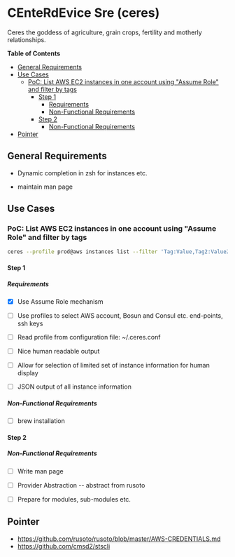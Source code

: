 # CEnteRdEvice Sre (ceres)

Ceres the goddess of agriculture, grain crops, fertility and motherly relationships.

<!-- START doctoc generated TOC please keep comment here to allow auto update -->
<!-- DON'T EDIT THIS SECTION, INSTEAD RE-RUN doctoc TO UPDATE -->
**Table of Contents**

- [General Requirements](#general-requirements)
- [Use Cases](#use-cases)
  - [PoC: List AWS EC2 instances in one account using "Assume Role" and filter by tags](#poc-list-aws-ec2-instances-in-one-account-using-assume-role-and-filter-by-tags)
    - [Step 1](#step-1)
      - [Requirements](#requirements)
      - [Non-Functional Requirements](#non-functional-requirements)
    - [Step 2](#step-2)
      - [Non-Functional Requirements](#non-functional-requirements-1)
- [Pointer](#pointer)

<!-- END doctoc generated TOC please keep comment here to allow auto update -->

## General Requirements

* Dynamic completion in zsh for instances etc.

* maintain man page


## Use Cases

### PoC: List AWS EC2 instances in one account using "Assume Role" and filter by tags

```bash
ceres --profile prod@aws instances list --filter 'Tag:Value,Tag2:Value2' -o [humon|json] --o-opts=instance_id,image_id,instance_type
```

#### Step 1

##### Requirements

* [X] Use Assume Role mechanism

* [ ] Use profiles to select AWS account, Bosun and Consul etc. end-points, ssh keys

* [ ] Read profile from configuration file: ~/.ceres.conf

* [ ] Nice human readable output

* [ ] Allow for selection of limited set of instance information for human display

* [ ] JSON output of all instance information

##### Non-Functional Requirements

* [ ] brew installation

#### Step 2

##### Non-Functional Requirements

* [ ] Write man page

* [ ] Provider Abstraction -- abstract from rusoto

* [ ] Prepare for modules, sub-modules etc.


## Pointer
* https://github.com/rusoto/rusoto/blob/master/AWS-CREDENTIALS.md
* https://github.com/cmsd2/stscli

